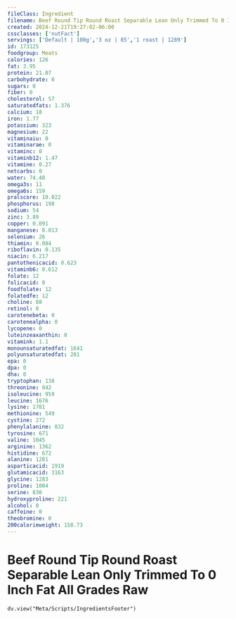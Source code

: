 ```yaml
---
fileClass: Ingredient
filename: Beef Round Tip Round Roast Separable Lean Only Trimmed To 0 Inch Fat All Grades Raw
created: 2024-12-21T19:27:02-06:00
cssclasses: ['nutFact']
servings: ['Default | 100g','3 oz | 85','1 roast | 1289']
id: 173125
foodgroup: Meats
calories: 126
fat: 3.95
protein: 21.07
carbohydrate: 0
sugars: 0
fiber: 0
cholesterol: 57
saturatedfats: 1.376
calcium: 18
iron: 1.77
potassium: 323
magnesium: 22
vitaminaiu: 0
vitaminarae: 0
vitaminc: 0
vitaminb12: 1.47
vitamine: 0.27
netcarbs: 0
water: 74.48
omega3s: 11
omega6s: 159
pralscore: 10.022
phosphorus: 198
sodium: 54
zinc: 3.89
copper: 0.091
manganese: 0.013
selenium: 26
thiamin: 0.084
riboflavin: 0.135
niacin: 6.217
pantothenicacid: 0.623
vitaminb6: 0.612
folate: 12
folicacid: 0
foodfolate: 12
folatedfe: 12
choline: 88
retinol: 0
carotenebeta: 0
carotenealpha: 0
lycopene: 0
luteinzeaxanthin: 0
vitamink: 1.1
monounsaturatedfat: 1641
polyunsaturatedfat: 201
epa: 0
dpa: 0
dha: 0
tryptophan: 138
threonine: 842
isoleucine: 959
leucine: 1676
lysine: 1781
methionine: 549
cystine: 272
phenylalanine: 832
tyrosine: 671
valine: 1045
arginine: 1362
histidine: 672
alanine: 1281
asparticacid: 1919
glutamicacid: 3163
glycine: 1283
proline: 1004
serine: 830
hydroxyproline: 221
alcohol: 0
caffeine: 0
theobromine: 0
200calorieweight: 158.73
---
```


# Beef Round Tip Round Roast Separable Lean Only Trimmed To 0 Inch Fat All Grades Raw

```dataviewjs
dv.view("Meta/Scripts/IngredientsFooter")
```
